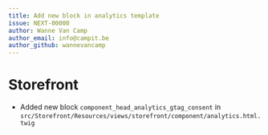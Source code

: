 ```yaml
---
title: Add new block in analytics template
issue: NEXT-00000
author: Wanne Van Camp
author_email: info@campit.be
author_github: wannevancamp
---
```

# Storefront
* Added new block `component_head_analytics_gtag_consent` in `src/Storefront/Resources/views/storefront/component/analytics.html.twig`